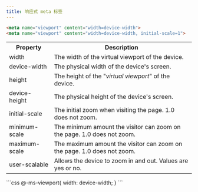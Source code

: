 ```yaml
---
title: 响应式 meta 标签
---
```


```html
<meta name="viewport" content="width=device-width">
<meta name="viewport" content="width=device-width, initial-scale=1">
```
<table class="meta-tag-chart">
  <tbody>
    <tr>
      <th>Property</th>
      <th>Description</th>
    </tr>
    <tr>
      <td>width</td>
      <td>The width of the virtual viewport of the device. </td>
    </tr>
    <tr>
      <td>device-width</td>
      <td>The physical width of the device's screen.</td>
    </tr>
    <tr>
      <td>height</td>
      <td>The  height of the "<em>virtual viewport</em>" of the device.</td>
    </tr>
    <tr>
      <td>device-height</td>
      <td>The  physical height of the device's screen.</td>
    </tr>
    <tr>
      <td>initial-scale</td>
      <td>The initial zoom when visiting the page. 1.0 does not zoom.</td>
    </tr>
    <tr>
      <td>minimum-scale</td>
      <td>The minimum amount the visitor can zoom on the page. 1.0 does not zoom.</td>
    </tr>
    <tr>
      <td>maximum-scale</td>
      <td>The maximum amount the visitor can zoom on the page. 1.0 does not zoom.</td>
    </tr>
    <tr>
      <td>user-scalable</td>
      <td>Allows the device to zoom in and out. Values are yes or no.</td>
    </tr>
  </tbody>
</table>
```css
@-ms-viewport{
width: device-width;
}
```